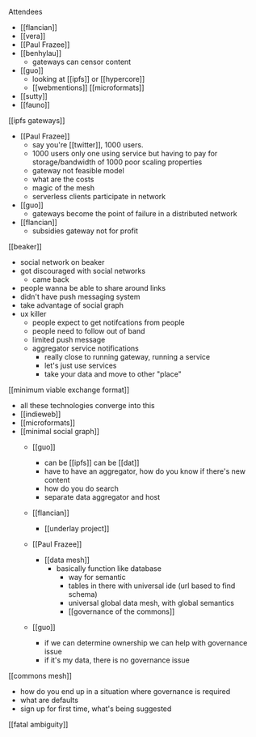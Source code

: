 Attendees
- [[flancian]]
- [[vera]]
- [[Paul Frazee]]
- [[benhylau]]
	- gateways can censor content
- [[guo]]
	- looking at [[ipfs]] or [[hypercore]]
	- [[webmentions]] [[microformats]]
- [[sutty]]
- [[fauno]]

[[ipfs gateways]]
- [[Paul Frazee]]
	- say you're [[twitter]], 1000 users. 
	- 1000 users only one using service but having to pay for storage/bandwidth of 1000 poor scaling properties
	- gateway not feasible model
	- what are the costs
	- magic of the mesh
	- serverless clients participate in network
- [[guo]]
	-  gateways become the point of failure in a distributed network
-  [[flancian]]
	-  subsidies gateway not for profit

[[beaker]]
- social network on beaker
- got discouraged with social networks
	- came back
- people wanna be able to share around links
- didn't have push messaging system
- take advantage of social graph
- ux killer
	- people expect to get notifcations from people
	- people need to follow out of band
	- limited push message
	- aggregator service notifications
		- really close to running gateway, running a service
		- let's just use services
		- take your data and move to other "place"


[[minimum viable exchange format]]
- all these technologies converge into this
- [[indieweb]]
- [[microformats]]
- [[minimal social graph]]
	- [[guo]]
		- can be [[ipfs]] can be [[dat]]
		- have to have an aggregator, how do you know if there's new content
		- how do you do search
		- separate data aggregator and host
	- [[flancian]]
		- [[underlay project]]
	- [[Paul Frazee]]
		- [[data mesh]]
			- basically function like database 
				- way for semantic 
				- tables in there with universal ide (url based to find schema)
				- universal global data mesh, with global semantics
				- [[governance of the commons]]

	- [[guo]]
		- if we can determine ownership we can help with governance issue
		- if it's my data, there is no governance issue


[[commons mesh]]
- how do you end up in a situation where governance is required
- what are defaults
- sign up for first time, what's being suggested


[[fatal ambiguity]]